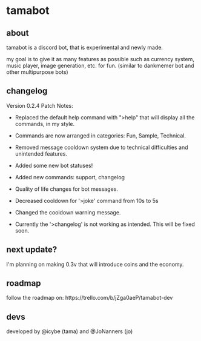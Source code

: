 # tamabot

<h2> about </h2>
tamabot is a discord bot, that is experimental and newly made.

my goal is to give it as many features as possible such as currency system, music player, image generation, etc. for fun.
(similar to dankmemer bot and other multipurpose bots)

<h2> changelog </h2>
Version 0.2.4 Patch Notes:

- Replaced the default help command with ">help" that will display all the commands, in my style.

- Commands are now arranged in categories: Fun, Sample, Technical.

- Removed message cooldown system due to technical difficulties and unintended features.

- Added some new bot statuses!

- Added new commands: support, changelog

- Quality of life changes for bot messages.

- Decreased cooldown for '>joke' command from 10s to 5s

- Changed the cooldown warning message.

- Currently the '>changelog' is not working as intended. This will be fixed soon.

<h2> next update? </h2>
I'm planning on making 0.3v that will introduce coins and the economy.

<h2> roadmap </h2>
follow the roadmap on: https://trello.com/b/jZga0aeP/tamabot-dev

<h2> devs </h2>
developed by @icybe (tama) and @JoNanners (jo)
